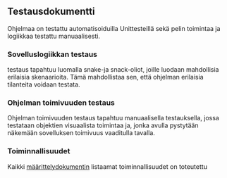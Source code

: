 ## Testausdokumentti

Ohjelmaa on testattu automatisoiduilla Unittesteillä sekä pelin toimintaa ja logiikkaa testattu manuaalisesti.

### Sovelluslogiikkan testaus

testaus tapahtuu luomalla snake-ja snack-oliot, joille luodaan mahdollisia erilaisia skenaarioita. Tämä mahdollistaa sen, että ohjelman erilaisia tilanteita voidaan testata.

### Ohjelman toimivuuden testaus


Ohjelman toimivuuden testaus tapahtuu manuaalisella testauksella, jossa testataan objektien visuaalista toimintaa ja, jonka avulla pystytään näkemään sovelluksen toimivuus vaaditulla tavalla.   


### Toiminnallisuudet

Kaikki [määrittelydokumentin](https://github.com/Tatkuu/ot-harjoitustyo/blob/master/dokumentaatio/vaatimusmaarittely.md) listaamat toiminnallisuudet on toteutettu
